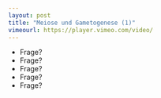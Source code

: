 ```yaml
---
layout: post
title: "Meiose und Gametogenese (1)"
vimeourl: https://player.vimeo.com/video/
---
```

- Frage?
- Frage?
- Frage?
- Frage?
- Frage?


